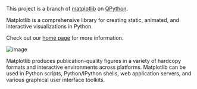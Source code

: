 This project is a branch of <a target="_blank" rel="noopener" href="https://pypi.org/project/matplotlib/">matplotlib</a> on <a href="https://www.qpython.org">QPython</a>.

Matplotlib is a comprehensive library for creating static, animated, and
interactive visualizations in Python.

Check out our [home page](https://matplotlib.org/) for more information.

![image](https://matplotlib.org/_static/readme_preview.png)

Matplotlib produces publication-quality figures in a variety of hardcopy
formats and interactive environments across platforms. Matplotlib can be
used in Python scripts, Python/IPython shells, web application servers,
and various graphical user interface toolkits.
